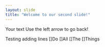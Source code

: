 ```yaml
---
layout: slide
title: "Welcome to our second slide!"
---
```

Your text
Use the left arrow to go back!

Testing adding lines
[]Do
[]All
[]The
[]Things
